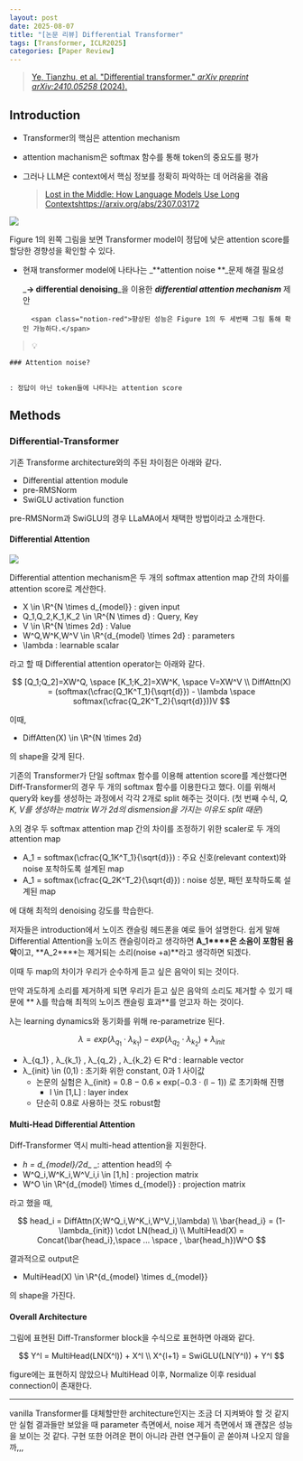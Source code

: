 ```yaml
---
layout: post
date: 2025-08-07
title: "[논문 리뷰] Differential Transformer"
tags: [Transformer, ICLR2025]
categories: [Paper Review]
---
```


> [Ye, Tianzhu, et al. "Differential transformer." ](https://arxiv.org/abs/2410.05258)[_arXiv preprint arXiv:2410.05258_](https://arxiv.org/abs/2410.05258)[ (2024).](https://arxiv.org/abs/2410.05258)



## Introduction

- Transformer의 핵심은 attention mechanism
- attention machanism은 softmax 함수를 통해 token의 중요도를 평가
- 그러나 LLM은 context에서 핵심 정보를 정확히 파악하는 데 어려움을 겪음

	> [Lost in the Middle: How Language Models Use Long Contextshttps://arxiv.org/abs/2307.03172](https://arxiv.org/abs/2307.03172)


![](https://prod-files-secure.s3.us-west-2.amazonaws.com/542b861c-36a8-4051-84e5-8804b6728dba/9083ea56-691a-4752-ae26-47f403431ac8/image.png?X-Amz-Algorithm=AWS4-HMAC-SHA256&X-Amz-Content-Sha256=UNSIGNED-PAYLOAD&X-Amz-Credential=ASIAZI2LB4666RM7HMVI%2F20251002%2Fus-west-2%2Fs3%2Faws4_request&X-Amz-Date=20251002T200121Z&X-Amz-Expires=3600&X-Amz-Security-Token=IQoJb3JpZ2luX2VjEJz%2F%2F%2F%2F%2F%2F%2F%2F%2F%2FwEaCXVzLXdlc3QtMiJHMEUCIAvaoGEBomuKnHa5JywZfXGJjZczeD0cd4P68pLkStnqAiEAxYJTMRbaltMZvJEdfweBzEZ8psU5qcJYObRaUu%2FnhZIq%2FwMINRAAGgw2Mzc0MjMxODM4MDUiDKj91zJR33BTeBesMCrcA%2FIEzfT%2BXpcxqBFmTycX9VMzu3818otTeufrT3tdK0IMr2PoFD5liP9PBN%2BYceq%2FqxA3IwLHcEO1zWwBlm3SyGKWUFk0Ls%2Ff5uWl%2F2YGTGmp5GRSz%2F%2BaSB47SmP3H4nLDu5JF%2BBb5blz6EDt1p4PnzSz4MUi1gvCU16TAyat5%2BiVpZI8gNKtUDe5EoveklJh0LrT0UM4psX4vGZxv2zlA%2BOGmC07rIACSFhyAhoRvJgmgPmAoaoac2ZgJOFHSvmH3EFFjo%2B%2B7S9uQyMW5hqDOeydw9VK4bgfo44hgzNBd0gcwonimFrO6MHBeaHW%2BO5%2BgOXo%2BeykadS%2FjJAH19tO5UNPhan5x%2Bs14VS%2BuKBgaku%2FzZOHQmgI2YJWC9XSxuhNsOX9VDEDm1dkVlAYCFzNA%2B7J10i0uAWF2oIxZVjAHV1ILuFYyMgakv%2B%2Bev2W2AwXu4PMuDF0mYxlqxqhw2kfmlJyaFUBfEQXLpQOvNHRoFW%2FDT8kMVOShYUkc4AJdYJ8%2BKzSj4ShuiVKYhSB%2FlCrhlYMe55WhobzywJ9v32TitSyyEScDuBUDh7kDOWlHGV2qbRYnlUwSX%2FQLTvmoFUSkumIRh9VheKFNhWlEVqGFW%2BnqzbHl6Ij903NQ%2BEcMPix%2B8YGOqUB1RnaCv4kFWPmCQTWqRQJIvLpS0bzEaDCT0Kcde6W2iEF0LVUIyVXJHfbg3LCkGhoy%2Bq18QjCYgGr7PaJP6yXchQOoMqdeB7YzYQeY9%2FSO0VKm%2Fk%2BfAct1jh9sh4st5yXFE32hfp1SSKscQ1zM9t13IYvRMAyJB0GIknmnixYpigzHtP7NjKjGJYlnbviYpiJl9uln1SxXytSXcU699N%2FpEdPZboS&X-Amz-Signature=a51ab8e0b92d8f4184dad37886e4f30f5cf5db4b3227d9dff7585dbaf05c934a&X-Amz-SignedHeaders=host&x-amz-checksum-mode=ENABLED&x-id=GetObject)


Figure 1의 왼쪽 그림을 보면 Transformer model이 정답에 낮은 attention score를 할당한 경향성을 확인할 수 있다.

- 현재 transformer model에 나타나는 _**attention noise **_문제 해결 필요성

	_**→ differential denoising**_을 이용한 _**differential attention mechanism**_ 제안


		<span class="notion-red">향상된 성능은 Figure 1의 두 세번째 그림 통해 확인 가능하다.</span>


> 💡 


	### Attention noise?


	: 정답이 아닌 token들에 나타나는 attention score



## Methods



### Differential-Transformer


기존 Transforme architecture와의 주된 차이점은 아래와 같다.

- Differential attention module
- pre-RMSNorm
- SwiGLU activation function

pre-RMSNorm과 SwiGLU의 경우 LLaMA에서 채택한 방법이라고 소개한다.



#### Differential Attention


![](https://prod-files-secure.s3.us-west-2.amazonaws.com/542b861c-36a8-4051-84e5-8804b6728dba/116d70b2-1963-4810-9167-f4c7d8a06e8f/image.png?X-Amz-Algorithm=AWS4-HMAC-SHA256&X-Amz-Content-Sha256=UNSIGNED-PAYLOAD&X-Amz-Credential=ASIAZI2LB4666RM7HMVI%2F20251002%2Fus-west-2%2Fs3%2Faws4_request&X-Amz-Date=20251002T200121Z&X-Amz-Expires=3600&X-Amz-Security-Token=IQoJb3JpZ2luX2VjEJz%2F%2F%2F%2F%2F%2F%2F%2F%2F%2FwEaCXVzLXdlc3QtMiJHMEUCIAvaoGEBomuKnHa5JywZfXGJjZczeD0cd4P68pLkStnqAiEAxYJTMRbaltMZvJEdfweBzEZ8psU5qcJYObRaUu%2FnhZIq%2FwMINRAAGgw2Mzc0MjMxODM4MDUiDKj91zJR33BTeBesMCrcA%2FIEzfT%2BXpcxqBFmTycX9VMzu3818otTeufrT3tdK0IMr2PoFD5liP9PBN%2BYceq%2FqxA3IwLHcEO1zWwBlm3SyGKWUFk0Ls%2Ff5uWl%2F2YGTGmp5GRSz%2F%2BaSB47SmP3H4nLDu5JF%2BBb5blz6EDt1p4PnzSz4MUi1gvCU16TAyat5%2BiVpZI8gNKtUDe5EoveklJh0LrT0UM4psX4vGZxv2zlA%2BOGmC07rIACSFhyAhoRvJgmgPmAoaoac2ZgJOFHSvmH3EFFjo%2B%2B7S9uQyMW5hqDOeydw9VK4bgfo44hgzNBd0gcwonimFrO6MHBeaHW%2BO5%2BgOXo%2BeykadS%2FjJAH19tO5UNPhan5x%2Bs14VS%2BuKBgaku%2FzZOHQmgI2YJWC9XSxuhNsOX9VDEDm1dkVlAYCFzNA%2B7J10i0uAWF2oIxZVjAHV1ILuFYyMgakv%2B%2Bev2W2AwXu4PMuDF0mYxlqxqhw2kfmlJyaFUBfEQXLpQOvNHRoFW%2FDT8kMVOShYUkc4AJdYJ8%2BKzSj4ShuiVKYhSB%2FlCrhlYMe55WhobzywJ9v32TitSyyEScDuBUDh7kDOWlHGV2qbRYnlUwSX%2FQLTvmoFUSkumIRh9VheKFNhWlEVqGFW%2BnqzbHl6Ij903NQ%2BEcMPix%2B8YGOqUB1RnaCv4kFWPmCQTWqRQJIvLpS0bzEaDCT0Kcde6W2iEF0LVUIyVXJHfbg3LCkGhoy%2Bq18QjCYgGr7PaJP6yXchQOoMqdeB7YzYQeY9%2FSO0VKm%2Fk%2BfAct1jh9sh4st5yXFE32hfp1SSKscQ1zM9t13IYvRMAyJB0GIknmnixYpigzHtP7NjKjGJYlnbviYpiJl9uln1SxXytSXcU699N%2FpEdPZboS&X-Amz-Signature=88e2f5a492433a92505630d179dca7a18cb74f04a8ea8bc4213f37b2421d00ae&X-Amz-SignedHeaders=host&x-amz-checksum-mode=ENABLED&x-id=GetObject)


Differential attention mechanism은 두 개의 softmax attention map 간의 차이를 attention score로 계산한다.

- X \in \R^{N \times d\_{model}} : given input
- Q\_1,Q\_2,K\_1,K\_2 \in \R^{N \times d} : Query, Key
- V \in \R^{N \times 2d} : Value
- W^Q,W^K,W^V \in \R^{d\_{model} \times 2d} : parameters
- \lambda : learnable scalar

라고 할 때 Differential attention operator는 아래와 같다.


$$
[Q_1;Q_2]=XW^Q, \space [K_1;K_2]=XW^K, \space V=XW^V \\
DiffAttn(X) = (softmax(\cfrac{Q_1K^T_1}{\sqrt{d}}) - \lambda \space softmax(\cfrac{Q_2K^T_2}{\sqrt{d}}))V
$$


이때,

- DiffAtten(X) \in \R^{N \times 2d}

의 shape을 갖게 된다.


기존의 Transformer가 단일 softmax 함수를 이용해 attention score를 계산했다면 Diff-Transformer의 경우 두 개의 softmax 함수를 이용한다고 했다. 이를 위해서 query와 key를 생성하는 과정에서 각각 2개로 split 해주는 것이다. <span class="notion-red">(첫 번째 수식, </span><span class="notion-red">_Q, K, V를 생성하는 matrix W가 2d의 dismension을 가지는 이유도 split 때문_</span><span class="notion-red">)</span>


 λ의 경우 두 softmax attention map 간의 차이를 조정하기 위한 scaler로 두 개의 attention map

- A\_1 = softmax(\cfrac{Q\_1K^T\_1}{\sqrt{d}}) : 주요 신호(relevant context)와 noise 포착하도록 설계된 map
- A\_1 = softmax(\cfrac{Q\_2K^T\_2}{\sqrt{d}}) : noise 성분, 패턴 포착하도록 설계된 map 

에 대해 최적의 denoising 강도를 학습한다.


저자들은 introduction에서 노이즈 캔슬링 헤드폰을 예로 들어 설명한다. 쉽게 말해 Differential Attention을 노이즈 캔슬링이라고 생각하면 **A\_1****은 소음이 포함된 음악**이고, **A\_2****는 제거되는 소리(noise +a)**라고 생각하면 되겠다. 


이때 두 map의 차이가 우리가 순수하게 듣고 싶은 음악이 되는 것이다. 


만약 과도하게 소리를 제거하게 되면 우리가 듣고 싶은 음악의 소리도 제거할 수 있기 때문에 ** λ를 학습해 최적의 노이즈 캔슬링 효과**를 얻고자 하는 것이다.


λ는 learning dynamics와 동기화를 위해 re-parametrize 된다.


$$
\lambda = exp(\lambda_{q_1} \cdot \lambda_{k_1}) - exp(\lambda_{q_2} \cdot \lambda_{k_2}) + \lambda_{init}
$$

- λ\_{q\_1} , λ\_{k\_1} , λ\_{q\_2} , λ\_{k\_2} ∈ R^d : learnable vector
- λ\_{init} \in (0,1) : 초기화 위한 constant, 0과 1 사이값
	- 논문의 실험은 λ\_{init} = 0.8 − 0.6 × exp(−0.3 · (l − 1)) 로 초기화해 진행
		- l \in [1,L] : layer index
	- 단순히 0.8로 사용하는 것도 robust함


#### **Multi-Head Differential Attention**


Diff-Transformer 역시 multi-head attention을 지원한다.

- _h = d\_{model}/2d__ _: attention head의 수
- W^Q\_i,W^K\_i,W^V\_i,i \in [1,h] : projection matrix
- W^O \in \R^{d\_{model} \times d\_{model}} : projection matrix

라고 했을 때,


$$
head_i = DiffAttn(X;W^Q_i,W^K_i,W^V_i,\lambda) \\
\bar{head_i} = (1-\lambda_{init}) \cdot LN(head_i) \\
MultiHead(X) = Concat(\bar{head_i},\space ... \space , \bar{head_h})W^O
$$


결과적으로 output은

- MultiHead(X) \in \R^{d\_{model} \times d\_{model}}

의 shape을 가진다.



#### Overall Architecture


그림에 표현된 Diff-Transformer block을 수식으로 표현하면 아래와 같다.


$$
Y^l = MultiHead(LN(X^l)) + X^l \\
X^{l+1} = SwiGLU(LN(Y^l)) + Y^l
$$


figure에는 표현하지 않았으나 MultiHead 이후, Normalize 이후 residual connection이 존재한다.


---


vanilla Transformer를 대체할만한 architecture인지는 조금 더 지켜봐야 할 것 같지만 실험 결과들만 보았을 때 parameter 측면에서, noise 제거 측면에서 꽤 괜찮은 성능을 보이는 것 같다. 구현 또한 어려운 편이 아니라 관련 연구들이 곧 쏟아져 나오지 않을까,,,

